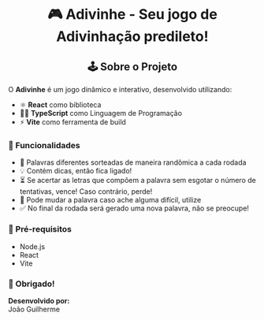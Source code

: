 
<div align="center">
  <h1> 🎮 Adivinhe - Seu jogo de Adivinhação predileto!
</div>

<div align="center">
  <h2> 🕹️ Sobre o Projeto
</div>
    
O **Adivinhe** é um jogo dinâmico e interativo, desenvolvido utilizando:

- ⚛️ **React** como biblioteca
- 👨‍💻 **TypeScript** como Linguagem de Programação
- ⚡ **Vite** como ferramenta de build 


### 🧰 Funcionalidades
- 🎲 Palavras diferentes sorteadas de maneira randômica a cada rodada
- 💡 Contém dicas, então fica ligado!
- ⏳ Se acertar as letras que compõem a palavra sem esgotar o número de tentativas, vence! Caso contrário, perde!
- 🛟 Pode mudar a palavra caso ache alguma difícil, utilize
- ✅ No final da rodada será gerado uma nova palavra, não se preocupe!

### 🚀 Pré-requisitos
- Node.js
- React
- Vite

### 🙌 Obrigado!

**Desenvolvido por:**  
João Guilherme

